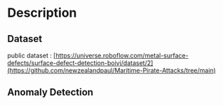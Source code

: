 # Description 
## Dataset
public dataset : [https://universe.roboflow.com/metal-surface-defects/surface-defect-detection-boivj/dataset/2](https://github.com/newzealandpaul/Maritime-Pirate-Attacks/tree/main)
## Anomaly Detection
